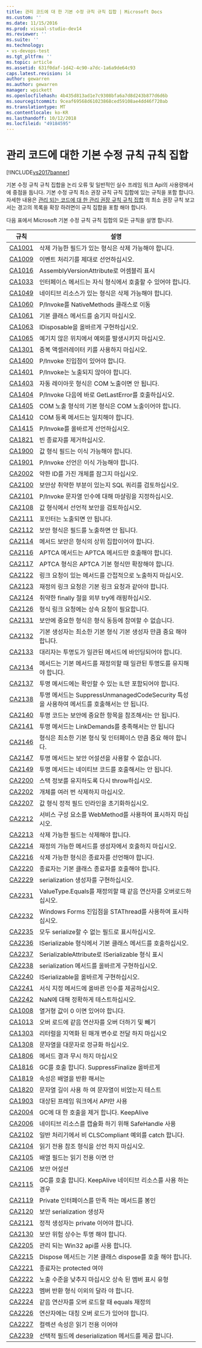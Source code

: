 ```yaml
---
title: 관리 코드에 대 한 기본 수정 규칙 규칙 집합 | Microsoft Docs
ms.custom: ''
ms.date: 11/15/2016
ms.prod: visual-studio-dev14
ms.reviewer: ''
ms.suite: ''
ms.technology:
- vs-devops-test
ms.tgt_pltfrm: ''
ms.topic: article
ms.assetid: 631f0daf-1d42-4c90-a7dc-1a6a9de64c93
caps.latest.revision: 14
author: gewarren
ms.author: gewarren
manager: wpickett
ms.openlocfilehash: 4b435d813ad1e7c9308bfa6a7d8d243b877d6d6b
ms.sourcegitcommit: 9ceaf69568d61023868ced59108ae4dd46f720ab
ms.translationtype: MT
ms.contentlocale: ko-KR
ms.lasthandoff: 10/12/2018
ms.locfileid: "49184595"
---
```

# <a name="basic-correctness-rules-rule-set-for-managed-code"></a>관리 코드에 대한 기본 수정 규칙 규칙 집합
[!INCLUDE[vs2017banner](../includes/vs2017banner.md)]

기본 수정 규칙 규칙 집합을 논리 오류 및 일반적인 실수 프레임 워크 Api의 사용량에서에 중점을 둡니다. 기본 수정 규칙 최소 권장 규칙 규칙 집합에 있는 규칙을 포함 합니다. 자세한 내용은 [관리 되는 코드에 대 한 관리 권장 규칙 규칙 집합](../code-quality/managed-recommended-rules-rule-set-for-managed-code.md) 의 최소 권장 규칙 보고서는 경고의 목록을 확장 하려면이 규칙 집합을 포함 해야 합니다.  
  
 다음 표에서 Microsoft 기본 수정 규칙 규칙 집합의 모든 규칙을 설명 합니다.  
  
|규칙|설명|  
|----------|-----------------|  
|[CA1001](../code-quality/ca1001-types-that-own-disposable-fields-should-be-disposable.md)|삭제 가능한 필드가 있는 형식은 삭제 가능해야 합니다.|  
|[CA1009](../code-quality/ca1009-declare-event-handlers-correctly.md)|이벤트 처리기를 제대로 선언하십시오.|  
|[CA1016](../code-quality/ca1016-mark-assemblies-with-assemblyversionattribute.md)|AssemblyVersionAttribute로 어셈블리 표시|  
|[CA1033](../code-quality/ca1033-interface-methods-should-be-callable-by-child-types.md)|인터페이스 메서드는 자식 형식에서 호출할 수 있어야 합니다.|  
|[CA1049](../code-quality/ca1049-types-that-own-native-resources-should-be-disposable.md)|네이티브 리소스가 있는 형식은 삭제 가능해야 합니다.|  
|[CA1060](../code-quality/ca1060-move-p-invokes-to-nativemethods-class.md)|P/Invoke를 NativeMethods 클래스로 이동|  
|[CA1061](../code-quality/ca1061-do-not-hide-base-class-methods.md)|기본 클래스 메서드를 숨기지 마십시오.|  
|[CA1063](../code-quality/ca1063-implement-idisposable-correctly.md)|IDisposable을 올바르게 구현하십시오.|  
|[CA1065](../code-quality/ca1065-do-not-raise-exceptions-in-unexpected-locations.md)|예기치 않은 위치에서 예외를 발생시키지 마십시오.|  
|[CA1301](../code-quality/ca1301-avoid-duplicate-accelerators.md)|중복 액셀러레이터 키를 사용하지 마십시오.|  
|[CA1400](../code-quality/ca1400-p-invoke-entry-points-should-exist.md)|P/Invoke 진입점이 있어야 합니다.|  
|[CA1401](../code-quality/ca1401-p-invokes-should-not-be-visible.md)|P/Invoke는 노출되지 않아야 합니다.|  
|[CA1403](../code-quality/ca1403-auto-layout-types-should-not-be-com-visible.md)|자동 레이아웃 형식은 COM 노출이면 안 됩니다.|  
|[CA1404](../code-quality/ca1404-call-getlasterror-immediately-after-p-invoke.md)|P/Invoke 다음에 바로 GetLastError를 호출하십시오.|  
|[CA1405](../code-quality/ca1405-com-visible-type-base-types-should-be-com-visible.md)|COM 노출 형식의 기본 형식은 COM 노출이어야 합니다.|  
|[CA1410](../code-quality/ca1410-com-registration-methods-should-be-matched.md)|COM 등록 메서드는 일치해야 합니다.|  
|[CA1415](../code-quality/ca1415-declare-p-invokes-correctly.md)|P/Invoke를 올바르게 선언하십시오.|  
|[CA1821](../code-quality/ca1821-remove-empty-finalizers.md)|빈 종료자를 제거하십시오.|  
|[CA1900](../code-quality/ca1900-value-type-fields-should-be-portable.md)|값 형식 필드는 이식 가능해야 합니다.|  
|[CA1901](../code-quality/ca1901-p-invoke-declarations-should-be-portable.md)|P/Invoke 선언은 이식 가능해야 합니다.|  
|[CA2002](../code-quality/ca2002-do-not-lock-on-objects-with-weak-identity.md)|약한 ID를 가진 개체를 잠그지 마십시오.|  
|[CA2100](../code-quality/ca2100-review-sql-queries-for-security-vulnerabilities.md)|보안상 취약한 부분이 있는지 SQL 쿼리를 검토하십시오.|  
|[CA2101](../code-quality/ca2101-specify-marshaling-for-p-invoke-string-arguments.md)|P/Invoke 문자열 인수에 대해 마샬링을 지정하십시오.|  
|[CA2108](../code-quality/ca2108-review-declarative-security-on-value-types.md)|값 형식에서 선언적 보안을 검토하십시오.|  
|[CA2111](../code-quality/ca2111-pointers-should-not-be-visible.md)|포인터는 노출되면 안 됩니다.|  
|[CA2112](../code-quality/ca2112-secured-types-should-not-expose-fields.md)|보안 형식은 필드를 노출하면 안 됩니다.|  
|[CA2114](../code-quality/ca2114-method-security-should-be-a-superset-of-type.md)|메서드 보안은 형식의 상위 집합이어야 합니다.|  
|[CA2116](../code-quality/ca2116-aptca-methods-should-only-call-aptca-methods.md)|APTCA 메서드는 APTCA 메서드만 호출해야 합니다.|  
|[CA2117](../code-quality/ca2117-aptca-types-should-only-extend-aptca-base-types.md)|APTCA 형식은 APTCA 기본 형식만 확장해야 합니다.|  
|[CA2122](../code-quality/ca2122-do-not-indirectly-expose-methods-with-link-demands.md)|링크 요청이 있는 메서드를 간접적으로 노출하지 마십시오.|  
|[CA2123](../code-quality/ca2123-override-link-demands-should-be-identical-to-base.md)|재정의 링크 요청은 기본 링크 요청과 같아야 합니다.|  
|[CA2124](../code-quality/ca2124-wrap-vulnerable-finally-clauses-in-outer-try.md)|취약한 finally 절을 외부 try에 래핑하십시오.|  
|[CA2126](../code-quality/ca2126-type-link-demands-require-inheritance-demands.md)|형식 링크 요청에는 상속 요청이 필요합니다.|  
|[CA2131](../code-quality/ca2131-security-critical-types-may-not-participate-in-type-equivalence.md)|보안에 중요한 형식은 형식 동등에 참여할 수 없습니다.|  
|[CA2132](../code-quality/ca2132-default-constructors-must-be-at-least-as-critical-as-base-type-default-constructors.md)|기본 생성자는 최소한 기본 형식 기본 생성자 만큼 중요 해야 합니다.|  
|[CA2133](../code-quality/ca2133-delegates-must-bind-to-methods-with-consistent-transparency.md)|대리자는 투명도가 일관된 메서드에 바인딩되어야 합니다.|  
|[CA2134](../code-quality/ca2134-methods-must-keep-consistent-transparency-when-overriding-base-methods.md)|메서드는 기본 메서드를 재정의할 때 일관된 투명도를 유지해야 합니다.|  
|[CA2137](../code-quality/ca2137-transparent-methods-must-contain-only-verifiable-il.md)|투명 메서드에는 확인할 수 있는 IL만 포함되어야 합니다.|  
|[CA2138](../code-quality/ca2138-transparent-methods-must-not-call-methods-with-the-suppressunmanagedcodesecurity-attribute.md)|투명 메서드는 SuppressUnmanagedCodeSecurity 특성을 사용하여 메서드를 호출해서는 안 됩니다.|  
|[CA2140](../code-quality/ca2140-transparent-code-must-not-reference-security-critical-items.md)|투명 코드는 보안에 중요한 항목을 참조해서는 안 됩니다.|  
|[CA2141](../code-quality/ca2141-transparent-methods-must-not-satisfy-linkdemands.md)|투명 메서드는 LinkDemands를 충족해서는 안 됩니다|  
|[CA2146](../code-quality/ca2146-types-must-be-at-least-as-critical-as-their-base-types-and-interfaces.md)|형식은 최소한 기본 형식 및 인터페이스 만큼 중요 해야 합니다.|  
|[CA2147](../code-quality/ca2147-transparent-methods-may-not-use-security-asserts.md)|투명 메서드는 보안 어설션을 사용할 수 없습니다.|  
|[CA2149](../code-quality/ca2149-transparent-methods-must-not-call-into-native-code.md)|투명 메서드는 네이티브 코드를 호출해서는 안 됩니다.|  
|[CA2200](../code-quality/ca2200-rethrow-to-preserve-stack-details.md)|스택 정보를 유지하도록 다시 throw하십시오.|  
|[CA2202](../code-quality/ca2202-do-not-dispose-objects-multiple-times.md)|개체를 여러 번 삭제하지 마십시오.|  
|[CA2207](../code-quality/ca2207-initialize-value-type-static-fields-inline.md)|값 형식 정적 필드 인라인을 초기화하십시오.|  
|[CA2212](../code-quality/ca2212-do-not-mark-serviced-components-with-webmethod.md)|서비스 구성 요소를 WebMethod를 사용하여 표시하지 마십시오.|  
|[CA2213](../code-quality/ca2213-disposable-fields-should-be-disposed.md)|삭제 가능한 필드는 삭제해야 합니다.|  
|[CA2214](../code-quality/ca2214-do-not-call-overridable-methods-in-constructors.md)|재정의 가능한 메서드를 생성자에서 호출하지 마십시오.|  
|[CA2216](../code-quality/ca2216-disposable-types-should-declare-finalizer.md)|삭제 가능한 형식은 종료자를 선언해야 합니다.|  
|[CA2220](../code-quality/ca2220-finalizers-should-call-base-class-finalizer.md)|종료자는 기본 클래스 종료자를 호출해야 합니다.|  
|[CA2229](../code-quality/ca2229-implement-serialization-constructors.md)|serialization 생성자를 구현하십시오.|  
|[CA2231](../code-quality/ca2231-overload-operator-equals-on-overriding-valuetype-equals.md)|ValueType.Equals를 재정의할 때 같음 연산자를 오버로드하십시오.|  
|[CA2232](../code-quality/ca2232-mark-windows-forms-entry-points-with-stathread.md)|Windows Forms 진입점을 STAThread를 사용하여 표시하십시오.|  
|[CA2235](../code-quality/ca2235-mark-all-non-serializable-fields.md)|모두 serialize할 수 없는 필드로 표시하십시오.|  
|[CA2236](../code-quality/ca2236-call-base-class-methods-on-iserializable-types.md)|ISerializable 형식에서 기본 클래스 메서드를 호출하십시오.|  
|[CA2237](../code-quality/ca2237-mark-iserializable-types-with-serializableattribute.md)|SerializableAttribute로 ISerializable 형식 표시|  
|[CA2238](../code-quality/ca2238-implement-serialization-methods-correctly.md)|serialization 메서드를 올바르게 구현하십시오.|  
|[CA2240](../code-quality/ca2240-implement-iserializable-correctly.md)|ISerializable을 올바르게 구현하십시오.|  
|[CA2241](../code-quality/ca2241-provide-correct-arguments-to-formatting-methods.md)|서식 지정 메서드에 올바른 인수를 제공하십시오.|  
|[CA2242](../code-quality/ca2242-test-for-nan-correctly.md)|NaN에 대해 정확하게 테스트하십시오.|  
|[CA1008](../code-quality/ca1008-enums-should-have-zero-value.md)|열거형 값이 0 이면 있어야 합니다.|  
|[CA1013](../code-quality/ca1013-overload-operator-equals-on-overloading-add-and-subtract.md)|오버 로드에 같음 연산자를 오버 더하기 및 빼기|  
|[CA1303](../code-quality/ca1303-do-not-pass-literals-as-localized-parameters.md)|리터럴을 지역화 된 매개 변수로 전달 하지 마십시오|  
|[CA1308](../code-quality/ca1308-normalize-strings-to-uppercase.md)|문자열을 대문자로 정규화 하십시오.|  
|[CA1806](../code-quality/ca1806-do-not-ignore-method-results.md)|메서드 결과 무시 하지 마십시오|  
|[CA1816](../code-quality/ca1816-call-gc-suppressfinalize-correctly.md)|GC를 호출 합니다. SuppressFinalize 올바르게|  
|[CA1819](../code-quality/ca1819-properties-should-not-return-arrays.md)|속성은 배열을 반환 해서는|  
|[CA1820](../code-quality/ca1820-test-for-empty-strings-using-string-length.md)|문자열 길이 사용 하 여 문자열이 비었는지 테스트|  
|[CA1903](../code-quality/ca1903-use-only-api-from-targeted-framework.md)|대상된 프레임 워크에서 API만 사용|  
|[CA2004](../code-quality/ca2004-remove-calls-to-gc-keepalive.md)|GC에 대 한 호출을 제거 합니다. KeepAlive|  
|[CA2006](../code-quality/ca2006-use-safehandle-to-encapsulate-native-resources.md)|네이티브 리소스를 캡슐화 하기 위해 SafeHandle 사용|  
|[CA2102](../code-quality/ca2102-catch-non-clscompliant-exceptions-in-general-handlers.md)|일반 처리기에서 비 CLSCompliant 예외를 catch 합니다.|  
|[CA2104](../code-quality/ca2104-do-not-declare-read-only-mutable-reference-types.md)|읽기 전용 참조 형식을 선언 하지 마십시오.|  
|[CA2105](../code-quality/ca2105-array-fields-should-not-be-read-only.md)|배열 필드는 읽기 전용 이면 안|  
|[CA2106](../code-quality/ca2106-secure-asserts.md)|보안 어설션|  
|[CA2115](../code-quality/ca2115-call-gc-keepalive-when-using-native-resources.md)|GC를 호출 합니다. KeepAlive 네이티브 리소스를 사용 하는 경우|  
|[CA2119](../code-quality/ca2119-seal-methods-that-satisfy-private-interfaces.md)|Private 인터페이스를 만족 하는 메서드를 봉인|  
|[CA2120](../code-quality/ca2120-secure-serialization-constructors.md)|보안 serialization 생성자|  
|[CA2121](../code-quality/ca2121-static-constructors-should-be-private.md)|정적 생성자는 private 이어야 합니다.|  
|[CA2130](../code-quality/ca2130-security-critical-constants-should-be-transparent.md)|보안 위험 상수는 투명 해야 합니다.|  
|[CA2205](../code-quality/ca2205-use-managed-equivalents-of-win32-api.md)|관리 되는 Win32 api를 사용 합니다.|  
|[CA2215](../code-quality/ca2215-dispose-methods-should-call-base-class-dispose.md)|Dispose 메서드는 기본 클래스 dispose를 호출 해야 합니다.|  
|[CA2221](../code-quality/ca2221-finalizers-should-be-protected.md)|종료자는 protected 여야|  
|[CA2222](../code-quality/ca2222-do-not-decrease-inherited-member-visibility.md)|노출 수준을 낮추지 마십시오 상속 된 멤버 표시 유형|  
|[CA2223](../code-quality/ca2223-members-should-differ-by-more-than-return-type.md)|멤버 반환 형식 이외의 달라 야 합니다.|  
|[CA2224](../code-quality/ca2224-override-equals-on-overloading-operator-equals.md)|같음 연산자를 오버 로드할 때 equals 재정의|  
|[CA2226](../code-quality/ca2226-operators-should-have-symmetrical-overloads.md)|연산자에는 대칭 오버 로드가 있어야 합니다.|  
|[CA2227](../code-quality/ca2227-collection-properties-should-be-read-only.md)|컬렉션 속성은 읽기 전용 이어야|  
|[CA2239](../code-quality/ca2239-provide-deserialization-methods-for-optional-fields.md)|선택적 필드에 deserialization 메서드를 제공 합니다.|



